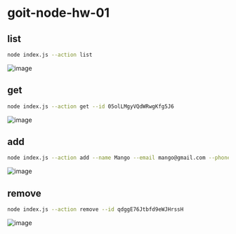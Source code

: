 # goit-node-hw-01

## list

```bash
node index.js --action list
```

![image](https://github.com/PeterPoterek/goit-node-hw-01/assets/86746994/b69f2828-293f-40d8-ad16-833087519ad5)

## get

```bash
node index.js --action get --id 05olLMgyVQdWRwgKfg5J6
```

![image](https://github.com/PeterPoterek/goit-node-hw-01/assets/86746994/99421662-26bd-44c3-ac66-3fbfef945d32)

## add

```bash
node index.js --action add --name Mango --email mango@gmail.com --phone 322-22-22
```

![image](https://github.com/PeterPoterek/goit-node-hw-01/assets/86746994/31937910-afb9-439e-8a05-496cc8fa7d5d)

## remove

```bash
node index.js --action remove --id qdggE76Jtbfd9eWJHrssH
```

![image](https://github.com/PeterPoterek/goit-node-hw-01/assets/86746994/c986b487-c502-4d18-96d7-39dab5df19ae)
